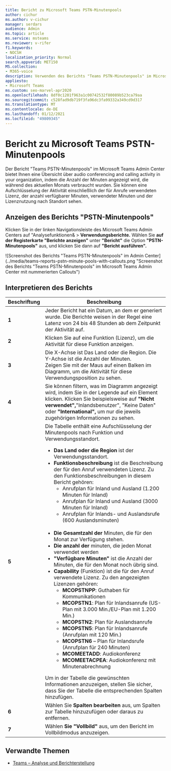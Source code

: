 ```yaml
---
title: Bericht zu Microsoft Teams PSTN-Minutenpools
author: cichur
ms.author: v-cichur
manager: serdars
audience: Admin
ms.topic: article
ms.service: msteams
ms.reviewer: v-rifer
f1.keywords:
- NOCSH
localization_priority: Normal
search.appverid: MET150
MS.collection:
- M365-voice
description: Verwenden des Berichts "Teams PSTN-Minutenpools" im Microsoft Teams Admin Center zum Anzeigen der in Ihrer Organisation verbrauchten Minuten während des aktuellen Monats
appliesto:
- Microsoft Teams
ms.custom: seo-marvel-apr2020
ms.openlocfilehash: 8df0c1201f963a1c00742532f80089b523ca79aa
ms.sourcegitcommit: c528fad9db719f3fa96dc3fa99332a349cd9d317
ms.translationtype: MT
ms.contentlocale: de-DE
ms.lasthandoff: 01/12/2021
ms.locfileid: "49809345"
---
```

# <a name="microsoft-teams-pstn-minute-pools-report"></a>Bericht zu Microsoft Teams PSTN-Minutenpools

Der Bericht "Teams PSTN-Minutenpools" im Microsoft Teams Admin Center bietet Ihnen eine Übersicht über audio conferencing and calling activity in your organization, indem die Anzahl der Minuten angezeigt wird, die während des aktuellen Monats verbraucht wurden. Sie können eine Aufschlüsselung der Aktivität einschließlich der für Anrufe verwendeten Lizenz, der anzahl verfügbarer Minuten, verwendeter Minuten und der Lizenznutzung nach Standort sehen.

## <a name="view-the-pstn-minute-pools-report"></a>Anzeigen des Berichts "PSTN-Minutenpools"

Klicken Sie in der linken Navigationsleiste des Microsoft Teams Admin Centers auf "Analysefunktionen&   >  **Verwendungsberichte.** Wählen Sie **auf der Registerkarte "Berichte anzeigen"** unter **"Bericht"** die Option **"PSTN-Minutenpools"** aus, und klicken Sie dann auf **"Bericht ausführen".**

![Screenshot des Berichts "Teams PSTN-Minutenpools" im Admin Center](../media/teams-reports-pstn-minute-pools-with-callouts.png "Screenshot des Berichts "Teams PSTN-Minutenpools" im Microsoft Teams Admin Center mit nummerierten Callouts")

## <a name="interpret-the-report"></a>Interpretieren des Berichts

|Beschriftung |Beschreibung  |
|--------|-------------|
|**1**   |Jeder Bericht hat ein Datum, an dem er generiert wurde. Die Berichte weisen in der Regel eine Latenz von 24 bis 48 Stunden ab dem Zeitpunkt der Aktivität auf. |
|**2**   |Klicken Sie auf eine Funktion (Lizenz), um die Aktivität für diese Funktion anzeigen. |
|**3**   |Die X-Achse ist Das Land oder die Region. Die Y-Achse ist die Anzahl der Minuten. <br>Zeigen Sie mit der Maus auf einen Balken im Diagramm, um die Aktivität für diese Verwendungsposition zu sehen.  |
|**4**   |Sie können filtern, was im Diagramm angezeigt wird, indem Sie in der Legende auf ein Element klicken. Klicken Sie beispielsweise auf **"Nicht verwendet",**"Inlandsbenutzer", "Keine Daten" oder **"International",** um nur die jeweils zugehörigen Informationen zu sehen. |
|**5**   |Die Tabelle enthält eine Aufschlüsselung der Minutenpools nach Funktion und Verwendungsstandort. <ul><li>**Das Land oder die Region** ist der Verwendungsstandort. </li><li>**Funktionsbeschreibung** ist die Beschreibung der für den Anruf verwendeten Lizenz.  Zu den Funktionsbeschreibungen in diesem Bericht gehören: <ul><li>Anrufplan für Inland und Ausland (1.200 Minuten für Inland)</li><li>Anrufplan für Inland und Ausland (3000 Minuten für Inland)</li><li>Anrufplan für Inlands- und Auslandsrufe (600 Auslandsminuten)</li></ul></li><br><li>**Die Gesamtzahl der** Minuten, die für den Monat zur Verfügung stehen.</li><li>**Die anzahl der** minuten, die jeden Monat verwendet werden</li> <li>**"Verfügbare Minuten"** ist die Anzahl der Minuten, die für den Monat noch übrig sind.</li><li>**Capability** (Funktion) ist die für den Anruf verwendete Lizenz. Zu den angezeigten Lizenzen gehören:<ul><li>**MCOPSTNPP**: Guthaben für Kommunikationen</li><li>**MCOPSTN1**: Plan für Inlandsanrufe (US-Plan mit 3.000 Min./EU-Plan mit 1.200 Min.)</li><li>**MCOPSTN2**: Plan für Auslandsanrufe</li><li>**MCOPSTN5**: Plan für Inlandsanrufe (Anrufplan mit 120 Min.)</li><li>**MCOPSTN6** – Plan für Inlandsrufe (Anrufplan für 240 Minuten)</li><li>**MCOMEETADD**: Audiokonferenz</li><li>**MCOMEETACPEA**: Audiokonferenz mit Minutenabrechnung</li></ul></li> </ul> Um in der Tabelle die gewünschten Informationen anzuzeigen, stellen Sie sicher, dass Sie der Tabelle die entsprechenden Spalten hinzufügen.|
|**6**   |Wählen Sie **Spalten bearbeiten** aus, um Spalten zur Tabelle hinzuzufügen oder daraus zu entfernen.|
|**7**   |Wählen **Sie "Vollbild"** aus, um den Bericht im Vollbildmodus anzuzeigen.|

## <a name="related-topics"></a>Verwandte Themen

- [Teams – Analyse und Berichterstellung](teams-reporting-reference.md)